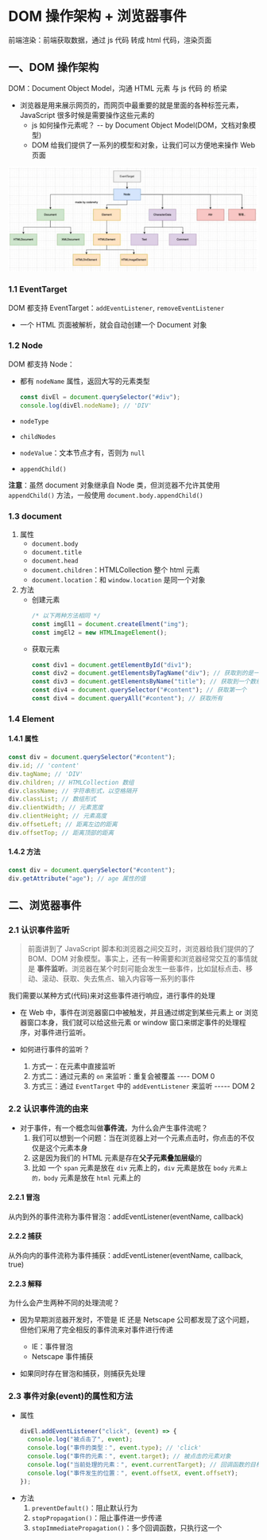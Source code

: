 <!--
 * @Author: East
 * @Date: 2022-02-17 14:29:45
 * @LastEditTime: 2022-02-17 17:41:41
 * @LastEditors: Please set LastEditors
 * @Description: DOM 操作架构 + 浏览器事件
 * @FilePath: \forGreaterGood\javascript\coderwhy\30-DOM操作架构+浏览器事件.md
-->

# DOM 操作架构 + 浏览器事件

前端渲染：前端获取数据，通过 js 代码 转成 html 代码，渲染页面

## 一、DOM 操作架构

DOM：Document Object Model，沟通 HTML 元素 与 js 代码 的 桥梁

- 浏览器是用来展示网页的，而网页中最重要的就是里面的各种标签元素，JavaScript 很多时候是需要操作这些元素的
  - js 如何操作元素呢？ -- by Document Object Model(DOM，文档对象模型)
  - DOM 给我们提供了一系列的模型和对象，让我们可以方便地来操作 Web 页面

![DOM 架构](./imgs/30_DOM架构.png)

### 1.1 EventTarget

DOM 都支持 EventTarget：`addEventListener`, `removeEventListener`

- 一个 HTML 页面被解析，就会自动创建一个 Document 对象

### 1.2 Node

DOM 都支持 Node：

- 都有 `nodeName` 属性，返回大写的元素类型

  ```js
  const divEl = document.querySelector("#div");
  console.log(divEl.nodeName); // 'DIV'
  ```

- `nodeType`
- `childNodes`
- `nodeValue`：文本节点才有，否则为 `null`
- `appendChild()`

**注意**：虽然 document 对象继承自 Node 类，但浏览器不允许其使用 `appendChild()` 方法，一般使用 `document.body.appendChild()`

### 1.3 document

1. 属性
   - `document.body`
   - `document.title`
   - `document.head`
   - `document.children`：HTMLCollection 整个 html 元素
   - `document.location`：和 `window.location` 是同一个对象
2. 方法
   - 创建元素
     ```js
     /* 以下两种方法相同 */
     const imgEl1 = document.createElment("img");
     const imgEl2 = new HTMLImageElement();
     ```
   - 获取元素
     ```js
     const div1 = document.getElementById("div1");
     const div2 = document.getElementsByTagName("div"); // 获取到的是一个数组
     const div3 = document.getElementsByName("title"); // 获取到一个数组，因为可能有多个元素用相同的 name
     const div4 = document.querySelector("#content"); // 获取第一个
     const div4 = document.queryAll("#content"); // 获取所有
     ```

### 1.4 Element

#### 1.4.1 属性

```js
const div = document.querySelector("#content");
div.id; // 'content'
div.tagName; // 'DIV'
div.children; // HTMLCollection 数组
div.className; // 字符串形式，以空格隔开
div.classList; // 数组形式
div.clientWidth; // 元素宽度
div.clientHeight; // 元素高度
div.offsetLeft; // 距离左边的距离
div.offsetTop; // 距离顶部的距离
```

#### 1.4.2 方法

```js
const div = document.querySelector("#content");
div.getAttribute("age"); // age 属性的值
```

## 二、浏览器事件

### 2.1 认识事件监听

> 前面讲到了 JavaScript 脚本和浏览器之间交互时，浏览器给我们提供的了 BOM、DOM 对象模型。事实上，还有一种需要和浏览器经常交互的事情就是 **事件监听**。浏览器在某个时刻可能会发生一些事件，比如鼠标点击、移动、滚动、获取、失去焦点、输入内容等一系列的事件

我们需要以某种方式(代码)来对这些事件进行响应，进行事件的处理

- 在 Web 中，事件在浏览器窗口中被触发，并且通过绑定到某些元素上 or 浏览器窗口本身，我们就可以给这些元素 or window 窗口来绑定事件的处理程序，对事件进行监听。

- 如何进行事件的监听？
  1. 方式一：在元素中直接监听
  2. 方式二：通过元素的 `on` 来监听：重复会被覆盖 ---- DOM 0
  3. 方式三：通过 `EventTarget` 中的 `addEventListener` 来监听 ----- DOM 2

### 2.2 认识事件流的由来

- 对于事件，有一个概念叫做**事件流**，为什么会产生事件流呢？
  1. 我们可以想到一个问题：当在浏览器上对一个元素点击时，你点击的不仅仅是这个元素本身
  2. 这是因为我们的 HTML 元素是存在**父子元素叠加层级**的
  3. 比如 一个 `span` 元素是放在 `div` 元素上的，`div` 元素是放在 `body` `元素上的，body` 元素是放在 `html` 元素上的

#### 2.2.1 冒泡

从内到外的事件流称为事件冒泡：addEventListener(eventName, callback)

#### 2.2.2 捕获

从外向内的事件流称为事件捕获：addEventListener(eventName, callback, true)

#### 2.2.3 解释

为什么会产生两种不同的处理流呢？

- 因为早期浏览器开发时，不管是 IE 还是 Netscape 公司都发现了这个问题，但他们采用了完全相反的事件流来对事件进行传递

  - IE：事件冒泡
  - Netscape 事件捕获

- 如果同时存在冒泡和捕获，则捕获先处理

### 2.3 事件对象(event)的属性和方法

- 属性
  ```js
  divEl.addEventListener("click", (event) => {
    console.log("被点击了", event);
    console.log("事件的类型：", event.type); // 'click'
    console.log("事件的元素：", event.target); // 被点击的元素对象
    console.log("当前处理的元素：", event.currentTarget); // 回调函数的目标元素对象
    console.log("事件发生的位置：", event.offsetX, event.offsetY);
  });
  ```
- 方法
  1. `preventDefault()`：阻止默认行为
  2. `stopPropagation()`：阻止事件进一步传递
  3. `stopImmediatePropagation()`：多个回调函数，只执行这一个
